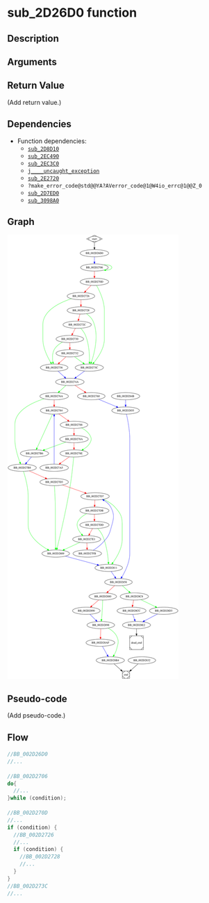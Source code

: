 # sub_2D26D0 function

## Description


## Arguments


## Return Value

(Add return value.)

## Dependencies

* Function dependencies:
  * [`sub_2D8D10`](sub_2D8D10.md)
  * [`sub_2EC490`](sub_2EC490.md)
  * [`sub_2EC3C0`](sub_2EC3C0.md)
  * [`j____uncaught_exception`](j____uncaught_exception.md)
  * [`sub_2E2720`](sub_2E2720.md)
  * `?make_error_code@std@@YA?AVerror_code@1@W4io_errc@1@@Z_0`
  * [`sub_2D7ED0`](sub_2D7ED0.md)
  * [`sub_3098A0`](sub_3098A0.md)


## Graph

![sub_2D26D0 Graph](../svg/sub_2D26D0.svg "sub_2D26D0 Graph")

## Pseudo-code

(Add pseudo-code.)

## Flow

```c
//BB_002D26D0
//...

//BB_002D2706
do{
  //...
}while (condition);

//BB_002D270D
//...
if (condition) {
  //BB_002D2726
  //...
  if (condition) {
    //BB_002D2728
    //...
  }
}
//BB_002D273C
//...

```